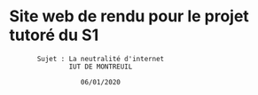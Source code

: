 #        Site web de rendu pour le projet tutoré du S1
           Sujet : La neutralité d'internet
                   IUT DE MONTREUIL

                      06/01/2020
